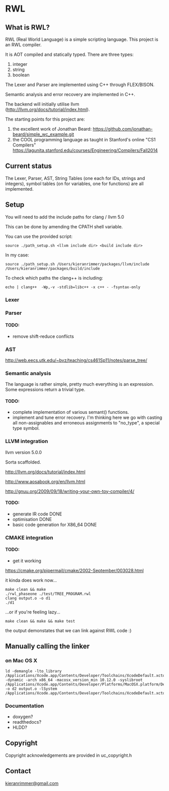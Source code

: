 # RWL

## What is RWL?
 
RWL (Real World Language) is a simple scripting language.  This project is an RWL compiler.

It is AOT compiled and statically typed.  There are three types:
1. integer
2. string
3. boolean

The Lexer and Parser are implemented using C++ through
 FLEX/BISON.
 
Semantic analysis and error recovery are implemented in C++.

The backend will initially utilise llvm (http://llvm.org/docs/tutorial/index.html).


The starting points for this project are:

1.  the excellent work of Jonathan Beard:
https://github.com/jonathan-beard/simple_wc_example.git
2.  the COOL programming language as taught in Stanford's online "CS1 Compilers"
https://lagunita.stanford.edu/courses/Engineering/Compilers/Fall2014

## Current status

The Lexer, Parser, AST, String Tables 
(one each for IDs, strings and integers), 
symbol tables (on for variables, one for functions) 
are all implemented.

## Setup

You will need to add the include paths for clang / llvm 5.0

This can be done by amending the CPATH shell variable.

You can use the provided script:
```$xslt
source ./path_setup.sh <llvm include dir> <build include dir>
```

In my case:
```$xslt
source ./path_setup.sh /Users/kieranrimmer/packages/llvm/include /Users/kieranrimmer/packages/build/include
```

To check which paths the clang++ is including:

```$xslt
echo | clang++  -Wp,-v -stdlib=libc++ -x c++ - -fsyntax-only
```

### Lexer

### Parser

#### TODO:

- remove shift-reduce conflicts

### AST

http://web.eecs.utk.edu/~bvz/teaching/cs461Sp11/notes/parse_tree/

### Semantic analysis

The language is rather simple, pretty much everything is an expression.
Some expressions return a trivial type.

#### TODO:

- complete implementation of various semant() functions.
- implement and tune error recovery.  I'm thinking here we
go with casting all non-assignables and erroneous assignments
to "no_type", a special type symbol.

### LLVM integration

llvm version 5.0.0

Sorta scaffolded.

http://llvm.org/docs/tutorial/index.html

http://www.aosabook.org/en/llvm.html

http://gnuu.org/2009/09/18/writing-your-own-toy-compiler/4/

#### TODO:

- generate IR code DONE
- optimisation DONE
- basic code generation for X86_64 DONE

### CMAKE integration

#### TODO:

- get it working

https://cmake.org/pipermail/cmake/2002-September/003028.html

it kinda does work now...

```$xslt
make clean && make
./rwl_phaseone ./test/TREE_PROGRAM.rwl 
clang output.o -o d1
./d1
```

...or if you're feeling lazy...

```
make clean && make && make test

```

the output demonstates that we can link against RWL code :)

## Manually calling the linker

### on Mac OS X

```$xslt
ld -demangle -lto_library /Applications/Xcode.app/Contents/Developer/Toolchains/XcodeDefault.xctoolchain/usr/lib/libLTO.dylib -dynamic -arch x86_64 -macosx_version_min 10.12.0 -syslibroot /Applications/Xcode.app/Contents/Developer/Platforms/MacOSX.platform/Developer/SDKs/MacOSX10.12.sdk -o d2 output.o -lSystem /Applications/Xcode.app/Contents/Developer/Toolchains/XcodeDefault.xctoolchain/usr/bin/../lib/clang/8.1.0/lib/darwin/libclang_rt.osx.a
```


### Documentation

- doxygen?
- readthedocs?
- HLDD?


## Copyright

Copyright acknowledgements are provided in uc_copyright.h

## Contact

kieranrimmer@gmail.com